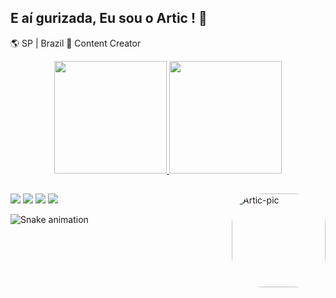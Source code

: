 ## E aí gurizada, Eu sou o Artic ! 👋
🌎 SP | Brazil
🔗 Content Creator
<div align="center">
<a href="https://github.com/articgg">
  <img height="180em" src="https://github-readme-stats.vercel.app/api?username=articgg&show_icons=false&theme=dracula&include_all_commits=true&count_private=true"/>
  <img height="180em" src="https://github-readme-stats.vercel.app/api/top-langs/?username=articgg&layout=compact&langs_count=7&theme=dracula"/>
</div>

<div>
 <img align="right" alt="Artic-pic" height="150" style="border-radius:50px;" src="https://cdn.discordapp.com/attachments/998382502097977394/998725123358081154/iconartic.gif?width=676&height=676">
</div>

##

<div> 
  <a href="https://www.youtube.com/channel/UCAVCQKZyv6JXOQ2ve_BPYuw" target="_blank"><img src="https://img.shields.io/badge/YouTube-FF0000?style=for-the-badge&logo=youtube&logoColor=white" target="_blank"></a>
 <a href="https://discord.io/serverdoartic" target="_blank"><img src="https://img.shields.io/badge/Discord-7289DA?style=for-the-badge&logo=discord&logoColor=white" target="_blank"></a>
 <a href="https://linktr.ee/articq" target="_blank"><img src="https://img.shields.io/badge/linktree-39E09B?style=for-the-badge&logo=linktree&logoColor=white" target="_blank"></a>
<a href="twitter.com/articxp" target="_blank"><img src="https://img.shields.io/badge/Twitter-1DA1F2?style=for-the-badge&logo=twitter&logoColor=white"target="_blank"></a>



 ![Snake animation](https://github.com/articgg/articgg/blob/output/github-contribution-grid-snake.svg)
 
</div>
